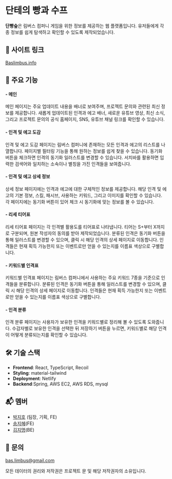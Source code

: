 # 단테의 빵과 수프

**단빵숲**은 림버스 컴퍼니 게임을 위한 정보를 제공하는 웹 플랫폼입니다. 유저들에게 각종 정보를 쉽게 탐색하고 확인할 수 있도록 제작되었습니다.

## 📎 사이트 링크

[Baslimbus.info](https://baslimbus.info)

## 🌟 주요 기능

#### - 메인

메인 페이지는 주요 업데이트 내용을 배너로 보여주며, 프로젝트 문의와 관련된 최신 정보를 제공합니다. 새롭게 업데이트된 인격과 에고 배너, 새로운 유튜브 영상, 최신 소식, 그리고 프로젝트 문의의 공식 홈페이지, SNS, 유튜브 채널 링크를 확인할 수 있습니다.

#### - 인격 및 에고 도감

인격 및 에고 도감 페이지는 림버스 컴퍼니에 존재하는 모든 인격과 에고의 리스트를 나열합니다. 페이지별 필터링 기능을 통해 원하는 정보를 쉽게 찾을 수 있습니다. 동기화 버튼을 체크하면 인격의 동기화 일러스트를 변경할 수 있습니다. 서치바를 활용하면 입력한 검색어와 일치하는 소속이나 별칭을 가진 인격들을 보여줍니다.

#### - 인격 및 에고 상세 정보

상세 정보 페이지에는 인격과 에고에 대한 구체적인 정보를 제공합니다. 해당 인격 및 에고의 기본 정보, 스킬, 패시브, 사용하는 키워드, 그리고 이미지를 확인할 수 있습니다. 각 페이지에는 동기화 버튼이 있어 체크 시 동기화에 맞는 정보를 볼 수 있습니다.

#### - 리세 티어표

리세 티어표 페이지는 각 인격별 활용도를 티어표로 나타냅니다. 티어는 S+부터 X까지로 구분되며, 원본 작성자의 동의를 받아 제작되었습니다. 분류된 인격은 동기화 버튼을 통해 일러스트를 변경할 수 있으며, 클릭 시 해당 인격의 상세 페이지로 이동합니다. 인격들은 현재 획득 가능한지 또는 이벤트로만 얻을 수 있는지를 이름표 색상으로 구별합니다.

#### - 키워드별 인격표

키워드별 인격표 페이지는 림버스 컴퍼니에서 사용하는 주요 키워드 7종을 기준으로 인격들을 분류합니다. 분류된 인격은 동기화 버튼을 통해 일러스트를 변경할 수 있으며, 클릭 시 해당 인격의 상세 페이지로 이동합니다. 인격들은 현재 획득 가능한지 또는 이벤트로만 얻을 수 있는지를 이름표 색상으로 구별합니다.

#### - 인격 분류

인격 분류 페이지는 사용자가 보유한 인격을 키워드별로 정리해 볼 수 있도록 도와줍니다. 수감자별로 보유한 인격을 선택한 뒤 저장하기 버튼을 누르면, 키워드별로 해당 인격이 어떻게 분류되는지를 확인할 수 있습니다.

## 🛠️ 기술 스택

- **Frontend**: React, TypeScript, Recoil
- **Styling**: material-tailwind
- **Deployment**: Netlify
- **Backend**:Spring, AWS EC2, AWS RDS, mysql

## 📬 멤버

- [박지호](https://github.com/Jiho-Park-0) (팀장, 기획, FE)
- [송지혜](https://github.com/qwer15948)(FE)
- [김지명](https://github.com/kimjimyeong)(BE)

## 📧 문의

bas.limbus@gmail.com

모든 데이터의 권리와 저작권은 프로젝트 문 및 해당 저작권자의 소유입니다.
